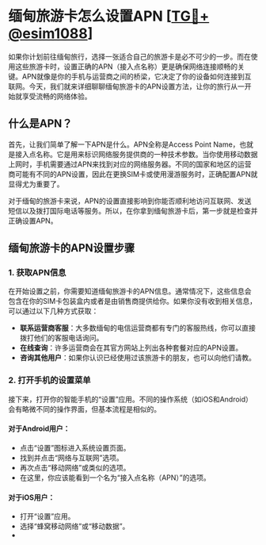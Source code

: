 # 缅甸旅游卡怎么设置APN [[TG💪+ @esim1088](https://t.me/s/esim1088)]

如果你计划前往缅甸旅行，选择一张适合自己的旅游卡是必不可少的一步。而在使用这些旅游卡时，设置正确的APN（接入点名称）更是确保网络连接顺畅的关键。APN就像是你的手机与运营商之间的桥梁，它决定了你的设备如何连接到互联网。今天，我们就来详细聊聊缅甸旅游卡的APN设置方法，让你的旅行从一开始就享受流畅的网络体验。

## 什么是APN？

首先，让我们简单了解一下APN是什么。APN全称是Access Point Name，也就是接入点名称。它是用来标识网络服务提供商的一种技术参数。当你使用移动数据上网时，手机需要通过APN来找到对应的网络服务器。不同的国家和地区的运营商可能有不同的APN设置，因此在更换SIM卡或使用漫游服务时，正确配置APN就显得尤为重要了。

对于缅甸的旅游卡来说，APN的设置直接影响到你能否顺利地访问互联网、发送短信以及拨打国际电话等服务。所以，在你拿到缅甸旅游卡后，第一步就是检查并正确设置APN。

## 缅甸旅游卡的APN设置步骤

### 1. 获取APN信息

在开始设置之前，你需要知道缅甸旅游卡的APN信息。通常情况下，这些信息会包含在你的SIM卡包装盒内或者是由销售商提供给你。如果你没有收到相关信息，可以通过以下几种方式获取：

- **联系运营商客服**：大多数缅甸的电信运营商都有专门的客服热线，你可以直接拨打他们的客服电话询问。
- **在线查询**：许多运营商会在其官方网站上列出各种套餐对应的APN设置。
- **咨询其他用户**：如果你认识已经使用过该旅游卡的朋友，也可以向他们请教。

### 2. 打开手机的设置菜单

接下来，打开你的智能手机的“设置”应用。不同的操作系统（如iOS和Android）会有略微不同的操作界面，但基本流程是相似的。

#### 对于Android用户：
- 点击“设置”图标进入系统设置页面。
- 找到并点击“网络与互联网”选项。
- 再次点击“移动网络”或类似的选项。
- 在这里，你应该能看到一个名为“接入点名称（APN）”的选项。

#### 对于iOS用户：
- 打开“设置”应用。
- 选择“蜂窝移动网络”或“移动数据”。
-